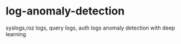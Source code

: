 # log-anomaly-detection
syslogs,roz logs, query logs, auth logs anomaly detection with deep learning
